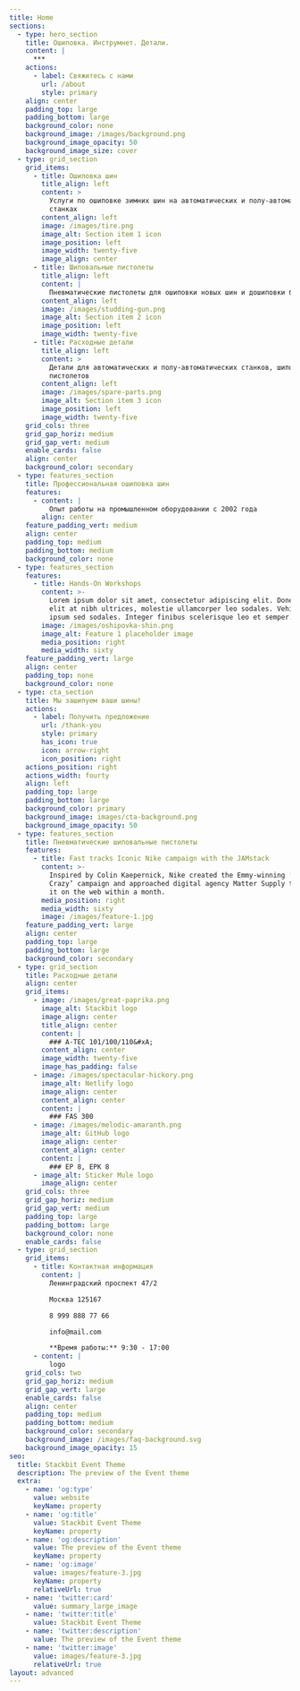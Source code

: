 ```yaml
---
title: Home
sections:
  - type: hero_section
    title: Ошиповка. Инструмнет. Детали.
    content: |
      ***
    actions:
      - label: Свяжитесь с нами
        url: /about
        style: primary
    align: center
    padding_top: large
    padding_bottom: large
    background_color: none
    background_image: /images/background.png
    background_image_opacity: 50
    background_image_size: cover
  - type: grid_section
    grid_items:
      - title: Ошиповка шин
        title_align: left
        content: >
          Услуги по ошиповке зимних шин на автоматических и полу-автоматических
          станках
        content_align: left
        image: /images/tire.png
        image_alt: Section item 1 icon
        image_position: left
        image_width: twenty-five
        image_align: center
      - title: Шиповальные пистолеты
        title_align: left
        content: |
          Пневматические пистолеты для ошиповки новых шин и дошиповки б/у шин
        content_align: left
        image: /images/studding-gun.png
        image_alt: Section item 2 icon
        image_position: left
        image_width: twenty-five
      - title: Расходные детали
        title_align: left
        content: >
          Детали для автоматических и полу-автоматических станков, шиповальных
          пистолетов
        content_align: left
        image: /images/spare-parts.png
        image_alt: Section item 3 icon
        image_position: left
        image_width: twenty-five
    grid_cols: three
    grid_gap_horiz: medium
    grid_gap_vert: medium
    enable_cards: false
    align: center
    background_color: secondary
  - type: features_section
    title: Профессиональная ошиповка шин
    features:
      - content: |
          Опыт работы на промышленном оборудовании с 2002 года
        align: center
    feature_padding_vert: medium
    align: center
    padding_top: medium
    padding_bottom: medium
    background_color: none
  - type: features_section
    features:
      - title: Hands-On Workshops
        content: >-
          Lorem ipsum dolor sit amet, consectetur adipiscing elit. Donec aliquet
          elit at nibh ultrices, molestie ullamcorper leo sodales. Vehicula ut
          ipsum sed sodales. Integer finibus scelerisque leo et semper.
        image: /images/oshipovka-shin.png
        image_alt: Feature 1 placeholder image
        media_position: right
        media_width: sixty
    feature_padding_vert: large
    align: center
    padding_top: none
    background_color: none
  - type: cta_section
    title: Мы зашипуем ваши шины!
    actions:
      - label: Получить предложение
        url: /thank-you
        style: primary
        has_icon: true
        icon: arrow-right
        icon_position: right
    actions_position: right
    actions_width: fourty
    align: left
    padding_top: large
    padding_bottom: large
    background_color: primary
    background_image: images/cta-background.png
    background_image_opacity: 50
  - type: features_section
    title: Пневматические шиповальные пистолеты
    features:
      - title: Fast tracks Iconic Nike campaign with the JAMstack
        content: >-
          Inspired by Colin Kaepernick, Nike created the Emmy-winning ‘Dream
          Crazy’ campaign and approached digital agency Matter Supply to launch
          it on the web within a month.
        media_position: right
        media_width: sixty
        image: /images/feature-1.jpg
    feature_padding_vert: large
    align: center
    padding_top: large
    padding_bottom: large
    background_color: secondary
  - type: grid_section
    title: Расходные детали
    align: center
    grid_items:
      - image: /images/great-paprika.png
        image_alt: Stackbit logo
        image_align: center
        title_align: center
        content: |
          ### A-TEC 101/100/110&#xA;
        content_align: center
        image_width: twenty-five
        image_has_padding: false
      - image: /images/spectacular-hickory.png
        image_alt: Netlify logo
        image_align: center
        content_align: center
        content: |
          ### FAS 300
      - image: /images/melodic-amaranth.png
        image_alt: GitHub logo
        image_align: center
        content_align: center
        content: |
          ### EP 8, EPK 8
      - image_alt: Sticker Mule logo
        image_align: center
    grid_cols: three
    grid_gap_horiz: medium
    grid_gap_vert: medium
    padding_top: large
    padding_bottom: large
    background_color: none
    enable_cards: false
  - type: grid_section
    grid_items:
      - title: Контактная информация
        content: |
          Ленинградский проспект 47/2

          Москва 125167

          8 999 888 77 66

          info@mail.com

          **Время работы:** 9:30 - 17:00
      - content: |
          logo
    grid_cols: two
    grid_gap_horiz: medium
    grid_gap_vert: large
    enable_cards: false
    align: center
    padding_top: medium
    padding_bottom: medium
    background_color: secondary
    background_image: /images/faq-background.svg
    background_image_opacity: 15
seo:
  title: Stackbit Event Theme
  description: The preview of the Event theme
  extra:
    - name: 'og:type'
      value: website
      keyName: property
    - name: 'og:title'
      value: Stackbit Event Theme
      keyName: property
    - name: 'og:description'
      value: The preview of the Event theme
      keyName: property
    - name: 'og:image'
      value: images/feature-3.jpg
      keyName: property
      relativeUrl: true
    - name: 'twitter:card'
      value: summary_large_image
    - name: 'twitter:title'
      value: Stackbit Event Theme
    - name: 'twitter:description'
      value: The preview of the Event theme
    - name: 'twitter:image'
      value: images/feature-3.jpg
      relativeUrl: true
layout: advanced
---
```

